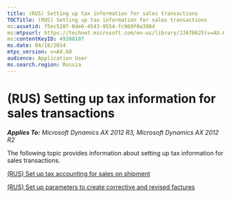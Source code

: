 ```yaml
---
title: (RUS) Setting up tax information for sales transactions
TOCTitle: (RUS) Setting up tax information for sales transactions
ms:assetid: f5ec528f-0de6-4543-9554-fc969f0a398d
ms:mtpsurl: https://technet.microsoft.com/en-us/library/JJ678625(v=AX.60)
ms:contentKeyID: 49388107
ms.date: 04/18/2014
mtps_version: v=AX.60
audience: Application User
ms.search.region: Russia
---
```


# (RUS) Setting up tax information for sales transactions 


_**Applies To:** Microsoft Dynamics AX 2012 R3, Microsoft Dynamics AX 2012 R2_

The following topic provides information about setting up tax information for sales transactions.

[(RUS) Set up tax accounting for sales on shipment](rus-set-up-tax-accounting-for-sales-on-shipment.md)

[(RUS) Set up parameters to create corrective and revised factures](rus-set-up-parameters-to-create-corrective-and-revised-factures.md)

  


